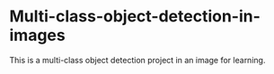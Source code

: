 # Multi-class-object-detection-in-images
This is a multi-class object detection project in an image for learning.
